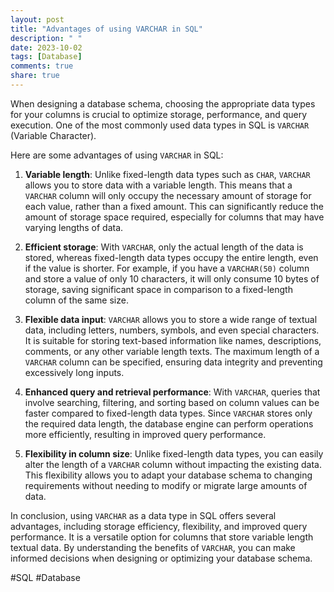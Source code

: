 ```yaml
---
layout: post
title: "Advantages of using VARCHAR in SQL"
description: " "
date: 2023-10-02
tags: [Database]
comments: true
share: true
---
```


When designing a database schema, choosing the appropriate data types for your columns is crucial to optimize storage, performance, and query execution. One of the most commonly used data types in SQL is `VARCHAR` (Variable Character).

Here are some advantages of using `VARCHAR` in SQL:

1. **Variable length**: Unlike fixed-length data types such as `CHAR`, `VARCHAR` allows you to store data with a variable length. This means that a `VARCHAR` column will only occupy the necessary amount of storage for each value, rather than a fixed amount. This can significantly reduce the amount of storage space required, especially for columns that may have varying lengths of data.

2. **Efficient storage**: With `VARCHAR`, only the actual length of the data is stored, whereas fixed-length data types occupy the entire length, even if the value is shorter. For example, if you have a `VARCHAR(50)` column and store a value of only 10 characters, it will only consume 10 bytes of storage, saving significant space in comparison to a fixed-length column of the same size.

3. **Flexible data input**: `VARCHAR` allows you to store a wide range of textual data, including letters, numbers, symbols, and even special characters. It is suitable for storing text-based information like names, descriptions, comments, or any other variable length texts. The maximum length of a `VARCHAR` column can be specified, ensuring data integrity and preventing excessively long inputs.

4. **Enhanced query and retrieval performance**: With `VARCHAR`, queries that involve searching, filtering, and sorting based on column values can be faster compared to fixed-length data types. Since `VARCHAR` stores only the required data length, the database engine can perform operations more efficiently, resulting in improved query performance.

5. **Flexibility in column size**: Unlike fixed-length data types, you can easily alter the length of a `VARCHAR` column without impacting the existing data. This flexibility allows you to adapt your database schema to changing requirements without needing to modify or migrate large amounts of data.

In conclusion, using `VARCHAR` as a data type in SQL offers several advantages, including storage efficiency, flexibility, and improved query performance. It is a versatile option for columns that store variable length textual data. By understanding the benefits of `VARCHAR`, you can make informed decisions when designing or optimizing your database schema.

#SQL #Database